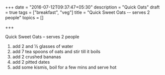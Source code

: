 +++
date = "2016-07-12T09:37:47+05:30"
description = "Quick Oats"
draft = true
tags = ["breakfast", "veg"]
title = "Quick Sweet Oats -- serves 2 people"
topics = []

+++

Quick Sweet Oats – serves 2 people

1.	add 2 and 1⁄2 glasses of water
2.	add 7 tea spoons of oats and stir till it boils
3.	add 2 crushed bananas
4.	add 2 pitted dates
5.	add some kismis, boil for a few mins and serve hot